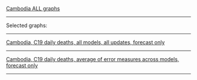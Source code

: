 [Cambodia ALL graphs](https://github.com/pourmalek/CovidLongitudinalResults/blob/main/results/countries/Cambodia/graph%2000%20Cambodia%20ALL%20graphs.pdf)

***

Selected graphs:

***

[Cambodia, C19 daily deaths, all models, all updates, forecast only]()


***

[Cambodia, C19 daily deaths, average of error measures across models, forecast only]()


***
